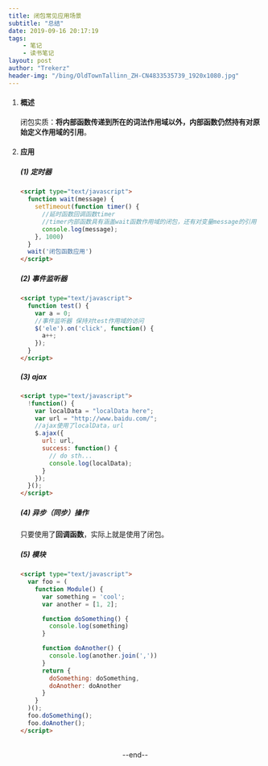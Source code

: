 ```yaml
---
title: 闭包常见应用场景
subtitle: "总结"
date: 2019-09-16 20:17:19
tags: 
	- 笔记
	- 读书笔记
layout: post
author: "Trekerz"
header-img: "/bing/OldTownTallinn_ZH-CN4833535739_1920x1080.jpg"
---
```








1. #### 概述

   闭包实质：**将内部函数传递到所在的词法作用域以外，内部函数仍然持有对原始定义作用域的引用**。

2. #### 应用

   ##### (1) 定时器

   ```html
   <script type="text/javascript">
     function wait(message) {
       setTimeout(function timer() {
         //延时函数回调函数timer
         //timer内部函数具有涵盖wait函数作用域的闭包，还有对变量message的引用
         console.log(message);
       }, 1000)
     }
     wait('闭包函数应用')
   </script>
   ```

   ##### (2) 事件监听器

   ```html
   <script type="text/javascript">
     function test() {
       var a = 0;
       //事件监听器 保持对test作用域的访问
       $('ele').on('click', function() {
         a++;
       });
     }
   </script>
   ```

   ##### (3) ajax

   ```html
   <script type="text/javascript">
     !function() {
       var localData = "localData here";
       var url = "http://www.baidu.com/";
       //ajax使用了localData，url
       $.ajax({
         url: url,
         success: function() {
           // do sth...              
           console.log(localData);
         }
       });
     }();
   </script>
   ```

   ##### (4) 异步（同步）操作

   只要使用了**回调函数**，实际上就是使用了闭包。

   ##### (5) 模块

   ```html
   <script type="text/javascript">
     var foo = (
       function Module() {
         var something = 'cool';
         var another = [1, 2];
   
         function doSomething() {
           console.log(something)
         }
   
         function doAnother() {
           console.log(another.join(','))
         }
         return {
           doSomething: doSomething,
           doAnother: doAnother
         }
       }
     )();
     foo.doSomething();
     foo.doAnother();
   </script>
   ```

   



<br/>



<center>--end--</center>



<br/>
